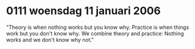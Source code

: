 # 0111 woensdag 11 januari 2006
"Theory is when nothing works but you know why. Practice is when things work but you don't know why. We combine theory and practice: Nothing works and we don't know why not."